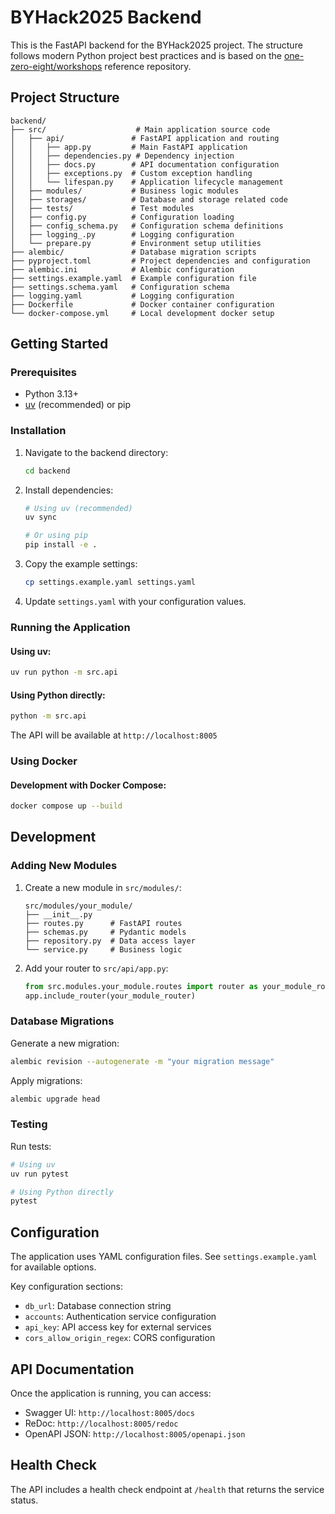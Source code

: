 # BYHack2025 Backend

This is the FastAPI backend for the BYHack2025 project. The structure follows modern Python project best practices and is based on the [one-zero-eight/workshops](https://github.com/one-zero-eight/workshops) reference repository.

## Project Structure

```
backend/
├── src/                    # Main application source code
│   ├── api/               # FastAPI application and routing
│   │   ├── app.py         # Main FastAPI application
│   │   ├── dependencies.py # Dependency injection
│   │   ├── docs.py        # API documentation configuration
│   │   ├── exceptions.py  # Custom exception handling
│   │   └── lifespan.py    # Application lifecycle management
│   ├── modules/           # Business logic modules
│   ├── storages/          # Database and storage related code
│   ├── tests/             # Test modules
│   ├── config.py          # Configuration loading
│   ├── config_schema.py   # Configuration schema definitions
│   ├── logging_.py        # Logging configuration
│   └── prepare.py         # Environment setup utilities
├── alembic/               # Database migration scripts
├── pyproject.toml         # Project dependencies and configuration
├── alembic.ini            # Alembic configuration
├── settings.example.yaml  # Example configuration file
├── settings.schema.yaml   # Configuration schema
├── logging.yaml           # Logging configuration
├── Dockerfile             # Docker container configuration
└── docker-compose.yml     # Local development docker setup
```

## Getting Started

### Prerequisites

- Python 3.13+
- [uv](https://docs.astral.sh/uv/) (recommended) or pip

### Installation

1. Navigate to the backend directory:
   ```bash
   cd backend
   ```

2. Install dependencies:
   ```bash
   # Using uv (recommended)
   uv sync

   # Or using pip
   pip install -e .
   ```

3. Copy the example settings:
   ```bash
   cp settings.example.yaml settings.yaml
   ```

4. Update `settings.yaml` with your configuration values.

### Running the Application

#### Using uv:
```bash
uv run python -m src.api
```

#### Using Python directly:
```bash
python -m src.api
```

The API will be available at `http://localhost:8005`

### Using Docker

#### Development with Docker Compose:
```bash
docker compose up --build
```

## Development

### Adding New Modules

1. Create a new module in `src/modules/`:
   ```
   src/modules/your_module/
   ├── __init__.py
   ├── routes.py      # FastAPI routes
   ├── schemas.py     # Pydantic models
   ├── repository.py  # Data access layer
   └── service.py     # Business logic
   ```

2. Add your router to `src/api/app.py`:
   ```python
   from src.modules.your_module.routes import router as your_module_router
   app.include_router(your_module_router)
   ```

### Database Migrations

Generate a new migration:
```bash
alembic revision --autogenerate -m "your migration message"
```

Apply migrations:
```bash
alembic upgrade head
```

### Testing

Run tests:
```bash
# Using uv
uv run pytest

# Using Python directly
pytest
```

## Configuration

The application uses YAML configuration files. See `settings.example.yaml` for available options.

Key configuration sections:
- `db_url`: Database connection string
- `accounts`: Authentication service configuration
- `api_key`: API access key for external services
- `cors_allow_origin_regex`: CORS configuration

## API Documentation

Once the application is running, you can access:
- Swagger UI: `http://localhost:8005/docs`
- ReDoc: `http://localhost:8005/redoc`
- OpenAPI JSON: `http://localhost:8005/openapi.json`

## Health Check

The API includes a health check endpoint at `/health` that returns the service status.
